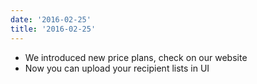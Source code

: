 ```yaml
---
date: '2016-02-25'
title: '2016-02-25'
---
```


* We introduced new price plans, check on our website
* Now you can upload your recipient lists in UI


